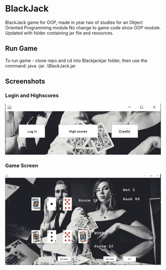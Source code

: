 # BlackJack
BlackJack game for OOP, made in year two of studies for an Object Oriented Programming module
No change to game code since OOP module.
Updated with folder containing jar file and resources. 

<h2>Run Game</h2>
To run game - clone repo and cd into Blackjackjar folder, then use the command:  java -jar .\BlackJack.jar

<h2>Screenshots</h2>
<h3>Login and Highscores</h3>
<img src="LoginScreen.PNG">
<h3>Game Screen</h3>
<img src="BlackjackGameScreen.PNG">
